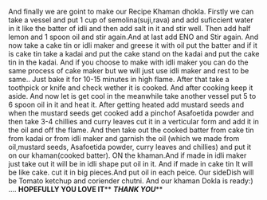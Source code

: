 And finally we are goint to make our Recipe Khaman dhokla.
    Firstly we can take a vessel and put 1 cup of semolina(suji,rava) and add suficcient water in it like the batter of idli and then add salt in it and stir well.  Then add half lemon and 1 spoon oil and stir again.And at last add ENO and Stir again.
        And now take a cake tin or idli maker and  greese it with oil put the batter and if it is cake tin take a kadai and put the cake stand on the kadai and put the cake tin in the kadai. And if you choose to make with idli maker you can do the same process of cake maker but we will just use idli maker and rest to be same.. Just bake it for 10-15 minutes in high flame. After that take a toothpick or knife and check wether it is cooked. And after cooking keep it aside. 
           And now let is get cool in the meanwhile take another vessel put 5 to 6 spoon oil in it and heat   it. After getting heated add mustard seeds and when the mustard seeds get cooked add a pinchof Asafoetida powder  and then take 3-4 chillies and curry leaves cut it in a verticular form and add it in the oil and off the flame. And then take out the cooked batter from cake tin from kadai or from idli maker and garnish the oil (which we made from oil,mustard seeds, Asafoetida powder, curry leaves and chillies) and put it on our khaman(cooked batter). ON the khaman.And if made in idli maker just take out it will be in idli shape put oil in it. And if made in cake tin It will be  like cake. cut it in big pieces.And put oil in each peice. Our sideDish will be Tomato ketchup and coriender chutni. And our khaman Dokla is ready:)  ....
****************************************HOPEFULLY YOU LOVE IT******************************************
            *********************************THANK YOU***********************************